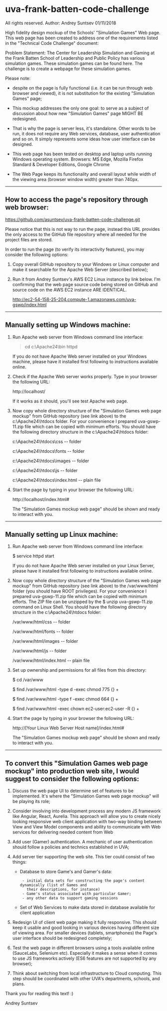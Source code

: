 # uva-frank-batten-code-challenge

All rights reserved. Author: Andrey Suntsev 01/11/2018

High fidelity design mockup of the Schools' "Simulation Games" Web page.
This web page has been created to address one of the requirements listed in the 
"Technical Code Challenge" document:

Problem Statement:
The Center for Leadership Simulation and Gaming at the Frank Batten School of Leadership
and Public Policy has various simulation games. These simulation games can be found here.
The challenge is to create a webpage for these simulation games.

Please note:

-   despite on the page is fully functional (i.e. it can be run through web browser and viewed), 
    it is not substitution for the existing "Simulation Games" page;

-   This mockup addresses the only one goal: to serve as a subject of discussion about how new 
    "Simulation Games" page MIGHT BE redesigned. 

-   That is why the page is server less, it's standalone. Other words to be run, it does not 
    require any Web services, database, user authentication and so on. It simply represents 
    some ideas how user interface can be designed.
    
-   This web page has been tested on desktop and laptop units running Windows operating system.
    Browsers: MS Edge, Mozilla Firefox Standard & Developer Editions, Google Chrome
    
-   The Web Page keeps its functionality and overall layout while width of the viewing area (browser
    window width) greater than 740px. 

------------------------------------------------------------------------------------------------
How to access the page's repository through web browser:
------------------------------------------------------------------------------------------------

https://github.com/asuntsev/uva-frank-batten-code-challenge.git

Please notice that this is not way to run the page, instead this URL provides the only access to 
the GitHub file repository where all needed for the project files are stored.

In order to run the page (to verify its interactivity features), you may consider the following options:

1. Copy overall GitHub repository to your Windows or Linux computer and make it searchable for 
   the Apache Web Server (described below);

2. Run it from Andrey Suntsev's AWS EC2 Linux instance by link below. I'm confirming that the web page source code
   being stored on GitHub and source code on the AWS EC2 instance ARE IDENTICAL.

   http://ec2-54-158-25-204.compute-1.amazonaws.com/uva-gswp/index.html

------------------------------------------------------------------------------------------------
Manually setting up Windows machine:
------------------------------------------------------------------------------------------------

1. Run Apache web server from Windows command line interface:

   > cd c:\Apache24\bin
   > httpd

   If you do not have Apache Web server installed on your Windows machine, please have it installed first following
   to instructions available online.

2. Check if the Apache Web server works properly. Type in your browser the following URL:

   http://localhost/

   If it works as it should, you'll see test Apache web page.

3. Now copy whole directory structure of the "Simulation Games web page mockup" from GitHub repository (see link above)
   to the c:\Apache24\htdocs folder. 
   For your convenience I prepared uva-gswp-11.zip file which can be copied with minimum efforts.
   You should have the following directory structure in the c:\Apache24\htdocs folder:

   c:\Apache24\htdocs\css         -- folder
   
   c:\Apache24\htdocs\fonts       -- folder
   
   c:\Apache24\htdocs\images      -- folder
   
   c:\Apache24\htdocs\js          -- folder
   
   c:\Apache24\htdocs\index.html  -- plain file
   
    
4. Start the page by typing in your browser the following URL:

   http://localhost/index.html#

   The "Simulation Games mockup web page" should be shown and ready to interact with you.

------------------------------------------------------------------------------------------------
Manually setting up Linux machine:
------------------------------------------------------------------------------------------------

1. Run Apache web server from Windows command line interface:

   $ service httpd start

   If you do not have Apache Web server installed on your Linux Server, please have it installed first following
   to instructions available online.

2. Now copy whole directory structure of the "Simulation Games web page mockup" from GitHub repository (see link above)
   to the /var/www/html folder (you should have ROOT privileges). 
   For your convenience I prepared uva-gswp-11.zip file which can be copied with minimum efforts. The ZIP file can be
   unzipped by the $ unzip uva-gswp-11.zip  command on Linux Shell.
   You should have the following directory structure in the c:\Apache24\htdocs folder:

   /var/www/html/css         -- folder
   
   /var/www/html/fonts       -- folder
   
   /var/www/html/images      -- folder
   
   /var/www/html/js          -- folder
   
   /var/www/html/index.html  -- plain file
   
    
3. Set up ownership and permissions for all files from this directory:

   $ cd /var/www
   
   $ find /var/www/html -type d -exec chmod 775 {} +
   
   $ find /var/www/html -type f -exec chmod 664 {} +
   
   $ find /var/www/html -exec chown ec2-user:ec2-user -R {} +
   
4. Start the page by typing in your browser the following URL:

   http://[Your Linux Web Server Host name]/index.html#

   The "Simulation Games mockup web page" should be shown and ready to interact with you.

------------------------------------------------------------------------------------------------
To convert this "Simulation Games web page mockup" into production web site, I would suggest 
to consider the following options:
------------------------------------------------------------------------------------------------

1. Discuss the web page UI to determine set of features to be implemented. It's where the "Simulation Games web page mockup"
   will be playing its role;

2. Consider involving into development process any modern JS framework like Angular, React, Aurelia. This approach will allow
   you to create nicely looking responsive web client application with two-way binding between View and View Model components
   and ability to communicate with Web services for delivering needed content from Web

3. Add user (Gamer) authentication. A mechanic of user authentication should follow a policies and technics established in UVA;

4. Add server tier supporting the web site. This tier could consist of two things:

    - Database to store Game's and Gamer's data:

           - initial data sets for constructing the page's content dynamically (list of Games and 
             their descriptions, for instance)
           - Game's status associated with particular Gamer;
           - any other data to support gaming sessions

    - Set of Web Services to make data stored in database available for client application

5. Redesign UI of client web page making it fully responsive. This should keep it usable and good looking in various devices
   having different size of viewing area. For smaller devices (tablets, smartphones) the Page's user interface should be
   redesigned completely;

6. Test the web page in different browsers using a tools available online (SauceLabs, Selenium etc). Especially it makes a 
   sense when it comes to use JS frameworks actively (ES6 features are not supported by any browser);

7. Think about switching from local infrastructure to Cloud computing. This step should be coordinated with other UVA's
   departments, schools, and plans.

Thank you for reading this text!  :)

Andrey Suntsev
 

